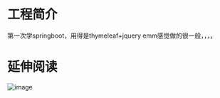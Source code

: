 # 工程简介

第一次学springboot，用得是thymeleaf+jquery emm感觉做的很一般，，，，

# 延伸阅读

![image](https://user-images.githubusercontent.com/75054053/117934335-275d5a00-b335-11eb-9efb-96e09993d3a1.png)
